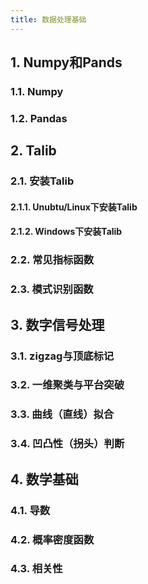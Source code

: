 ```yaml
---
title: 数据处理基础
---
```

## 1. Numpy和Pands
### 1.1. Numpy
### 1.2. Pandas
## 2. Talib
### 2.1. 安装Talib
#### 2.1.1. Unubtu/Linux下安装Talib
#### 2.1.2. Windows下安装Talib
### 2.2. 常见指标函数
### 2.3. 模式识别函数
## 3. 数字信号处理
### 3.1. zigzag与顶底标记
### 3.2. 一维聚类与平台突破
### 3.3. 曲线（直线）拟合
### 3.4. 凹凸性（拐头）判断
## 4. 数学基础
### 4.1. 导数
### 4.2. 概率密度函数
### 4.3. 相关性

